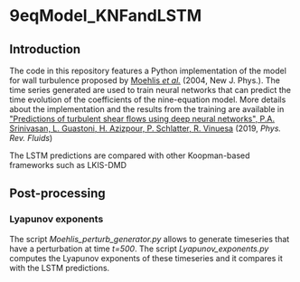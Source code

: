 # 9eqModel_KNFandLSTM

## Introduction

The code in this repository features a Python implementation of the model for wall turbulence proposed by [Moehlis *et al.*](https://iopscience.iop.org/article/10.1088/1367-2630/6/1/056/meta) (2004, New J. Phys.). The time series generated are used to train neural networks that can predict the time evolution of the coefficients of the nine-equation model. More details about the implementation and the results from the training are available in ["Predictions of turbulent shear flows using deep neural networks", P.A. Srinivasan, L. Guastoni, H. Azizpour, P. Schlatter, R. Vinuesa](https://www.researchgate.net/publication/332495603_Predictions_of_turbulent_shear_flows_using_deep_neural_networks) (2019, *Phys. Rev. Fluids*)  

The LSTM predictions are compared with other Koopman-based frameworks such as LKIS-DMD

## Post-processing

### Lyapunov exponents

The script *Moehlis_perturb_generator.py* allows to generate timeseries that have a perturbation at time *t=500*. The script *Lyapunov_exponents.py* computes the Lyapunov exponents of these timeseries and it compares it with the LSTM predictions.
